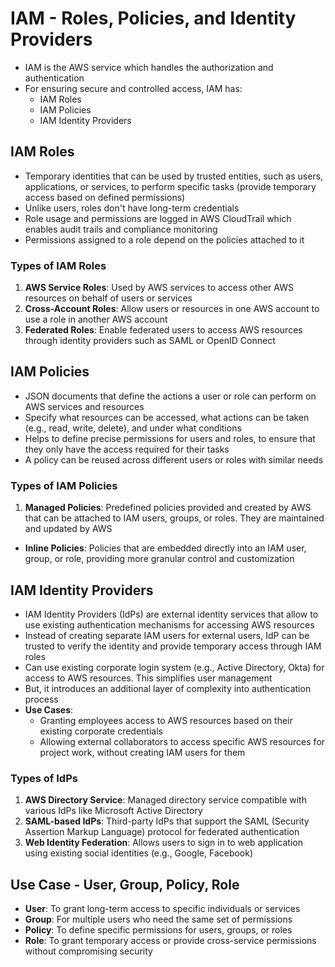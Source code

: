 # IAM - Roles, Policies, and Identity Providers

- IAM is the AWS service which handles the authorization and authentication
- For ensuring secure and controlled access, IAM has:
  - IAM Roles
  - IAM Policies
  - IAM Identity Providers

## IAM Roles
- Temporary identities that can be used by trusted entities, such as users, applications, or services, to perform specific tasks (provide temporary access based on defined permissions)
- Unlike users, roles don't have long-term credentials
- Role usage and permissions are logged in AWS CloudTrail which enables audit trails and compliance monitoring
- Permissions assigned to a role depend on the policies attached to it
  
### Types of IAM Roles
1. **AWS Service Roles**: Used by AWS services to access other AWS resources on behalf of users or services
2. **Cross-Account Roles**: Allow users or resources in one AWS account to use a role in another AWS account
3. **Federated Roles**: Enable federated users to access AWS resources through identity providers such as SAML or OpenID Connect

## IAM Policies
- JSON documents that define the actions a user or role can perform on AWS services and resources
- Specify what resources can be accessed, what actions can be taken (e.g., read, write, delete), and under what conditions
- Helps to define precise permissions for users and roles, to ensure that they only have the access required for their tasks
- A policy can be reused across different users or roles with similar needs

### Types of IAM Policies
1. **Managed Policies**: Predefined policies provided and created by AWS that can be attached to IAM users, groups, or roles. They are maintained and updated by AWS
- **Inline Policies**: Policies that are embedded directly into an IAM user, group, or role, providing more granular control and customization

## IAM Identity Providers
- IAM Identity Providers (IdPs) are external identity services that allow to use existing authentication mechanisms for accessing AWS resources
- Instead of creating separate IAM users for external users, IdP can be trusted to verify the identity and provide temporary access through IAM roles
- Can use existing corporate login system (e.g., Active Directory, Okta) for access to AWS resources. This simplifies user management
- But, it introduces an additional layer of complexity into authentication process
- **Use Cases**:
  - Granting employees access to AWS resources based on their existing corporate credentials
  - Allowing external collaborators to access specific AWS resources for project work, without creating IAM users for them

### Types of IdPs
1. **AWS Directory Service**: Managed directory service compatible with various IdPs like Microsoft Active Directory
2. **SAML-based IdPs**: Third-party IdPs that support the SAML (Security Assertion Markup Language) protocol for federated authentication
3. **Web Identity Federation**: Allows users to sign in to web application using existing social identities (e.g., Google, Facebook)

## Use Case - User, Group, Policy, Role
- **User**: To grant long-term access to specific individuals or services
- **Group**: For multiple users who need the same set of permissions
- **Policy**: To define specific permissions for users, groups, or roles
- **Role**: To grant temporary access or provide cross-service permissions without compromising security